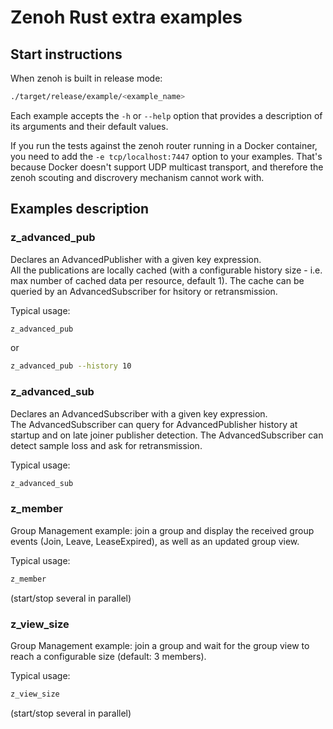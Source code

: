 # Zenoh Rust extra examples

## Start instructions

   When zenoh is built in release mode:

   ```bash
   ./target/release/example/<example_name>
   ```

   Each example accepts the `-h` or `--help` option that provides a description of its arguments and their default values.

   If you run the tests against the zenoh router running in a Docker container, you need to add the
   `-e tcp/localhost:7447` option to your examples. That's because Docker doesn't support UDP multicast
   transport, and therefore the zenoh scouting and discrovery mechanism cannot work with.

## Examples description

### z_advanced_pub

   Declares an AdvancedPublisher with a given key expression.  
   All the publications are locally cached (with a configurable history size - i.e. max number of cached data per resource, default 1). The cache can be queried by an AdvancedSubscriber for hsitory
   or retransmission.

   Typical usage:

   ```bash
   z_advanced_pub
   ```

   or

   ```bash
   z_advanced_pub --history 10
   ```

### z_advanced_sub

   Declares an AdvancedSubscriber with a given key expression.  
   The AdvancedSubscriber can query for AdvancedPublisher history at startup
   and on late joiner publisher detection. The AdvancedSubscriber can detect
   sample loss and ask for retransmission.

   Typical usage:

   ```bash
   z_advanced_sub
   ```

### z_member

   Group Management example: join a group and display the received group events (Join, Leave, LeaseExpired), as well as an updated group view.

   Typical usage:

   ```bash
   z_member
   ```

   (start/stop several in parallel)

### z_view_size

   Group Management example: join a group and wait for the group view to reach a configurable size (default: 3 members).

   Typical usage:

   ```bash
   z_view_size
   ```

   (start/stop several in parallel)
